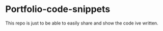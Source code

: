 # Portfolio-code-snippets
This repo is just to be able to easily share and show the code ive written. 

